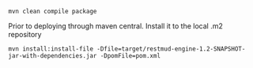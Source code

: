 

~~~~~~~~
mvn clean compile package
~~~~~~~~

Prior to deploying through maven central. Install it to the local .m2 repository

~~~~~~~~
mvn install:install-file -Dfile=target/restmud-engine-1.2-SNAPSHOT-jar-with-dependencies.jar -DpomFile=pom.xml
~~~~~~~~
